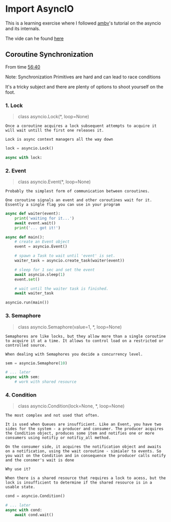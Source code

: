# Import AsyncIO

This is a learning exercise where I followed [ambv](github.com/ambv)'s tutorial on the asyncio and its internals.

The vide can he found [here](https://www.youtube.com/watch?v=SyiTd4rLb2s)

## Coroutine Synchronization

From time [56:40](https://youtu.be/SyiTd4rLb2s?t=3400)

Note: Synchronization Primitives are hard and can lead to race conditions

It's a tricky subject and there are plenty of options to shoot yourself on the foot.

### 1. Lock

> class asyncio.Lock(*, loop=None)

```
Once a coroutine acquires a lock subsequent attempts to acquire it will wait untill the first one releases it.

Lock is async context managers all the way down
```

```python
lock = asyncio.Lock()

async with lock:
```

### 2. Event

> class asyncio.Event(*, loop=None)

```
Probably the simplest form of communication between coroutines.

One coroutine signals an event and other coroutines wait for it. Essently a single flag you can use in your program
```

```python
async def waiter(event):
    print('waiting for it...')
    await event.wait()
    print('... got it!')

async def main():
    # create an Event object
    event = asyncio.Event()

    # spawn a Task to wait until 'event' is set.
    waiter_task = asyncio.create_task(waiter(event))

    # sleep for 1 sec and set the event
    await asyncio.sleep(1)
    event.set()

    # wait until the waiter task is finished.
    await waiter_task

asyncio.run(main())
```
### 3. Semaphore

> class asyncio.Semaphore(value=1, *, loop=None)

```
Semaphores are like locks, but they allow more than a single coroutine to acquire it at a time. It allows to control load on a restricted or controlled source.

When dealing with Semaphores you decide a concurrency level.
```

```python
sem = asyncio.Semaphore(10)

# ... later
async with sem:
    # work with shared resource
```
### 4. Condition

> class asyncio.Condition(lock=None, *, loop=None)

```
The most complex and not used that often.

It is used when Queues are insufficient. Like an Event, you have two sides for the system - a producer and consumer. The producer acquires the Condition object, produces some item and notifies one or more consumers using notifiy or notifiy_all method.

On the consumer side, it acquires the notification object and awaits on a notification, using the wait coroutine - simialer to events. So you wait on the Condition and in consequence the producer calls notify and the consmer's wait is done

Why use it?

When there is a shared resource that requires a lock to acess, but the lock is insufficient to determine if the shared resource is in a usable state.
```

```python
cond = asyncio.Condition()

# ... later
async with cond:
    await cond.wait()
```
